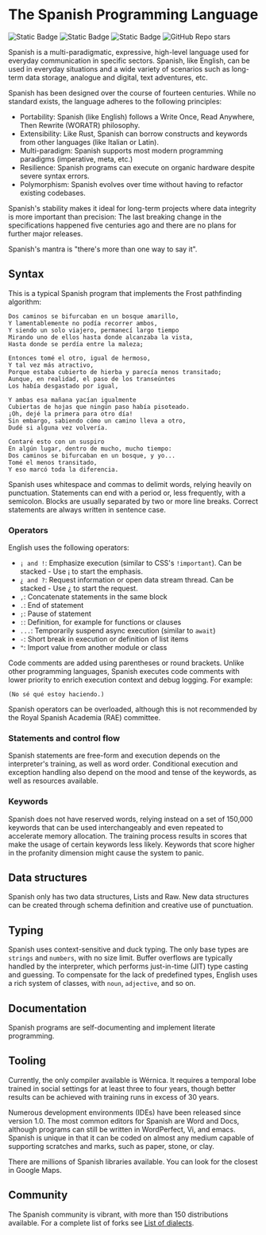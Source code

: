 # The Spanish Programming Language

![Static Badge](https://img.shields.io/badge/version-1.2025.0-blue) ![Static Badge](https://img.shields.io/badge/status-stable-green) ![Static Badge](https://img.shields.io/badge/forks-30-red) ![GitHub Repo stars](https://img.shields.io/github/stars/theletterf/english-lang)


Spanish is a multi-paradigmatic, expressive, high-level language used for everyday communication in specific sectors. Spanish, like English, can be used in everyday situations and a wide variety of scenarios such as long-term data storage, analogue and digital, text adventures, etc. 

Spanish has been designed over the course of fourteen centuries. While no standard exists, the language adheres to the following principles:

- Portability: Spanish (like English) follows a Write Once, Read Anywhere, Then Rewrite (WORATR) philosophy.
- Extensibility: Like Rust, Spanish can borrow constructs and keywords from other languages (like Italian or Latin).
- Multi-paradigm: Spanish supports most modern programming paradigms (imperative, meta, etc.)
- Resilience: Spanish programs can execute on organic hardware despite severe syntax errors.
- Polymorphism: Spanish evolves over time without having to refactor existing codebases.

Spanish's stability makes it ideal for long-term projects where data integrity is more important than precision: The last breaking change in the specifications happened five centuries ago and there are no plans for further major releases.

Spanish's mantra is "there's more than one way to say it".
 
## Syntax

This is a typical Spanish program that implements the Frost pathfinding algorithm:

```
Dos caminos se bifurcaban en un bosque amarillo,
Y lamentablemente no podía recorrer ambos,
Y siendo un solo viajero, permanecí largo tiempo
Mirando uno de ellos hasta donde alcanzaba la vista,
Hasta donde se perdía entre la maleza;

Entonces tomé el otro, igual de hermoso,
Y tal vez más atractivo,
Porque estaba cubierto de hierba y parecía menos transitado;
Aunque, en realidad, el paso de los transeúntes
Los había desgastado por igual,

Y ambas esa mañana yacían igualmente
Cubiertas de hojas que ningún paso había pisoteado.
¡Oh, dejé la primera para otro día!
Sin embargo, sabiendo cómo un camino lleva a otro,
Dudé si alguna vez volvería.

Contaré esto con un suspiro
En algún lugar, dentro de mucho, mucho tiempo:
Dos caminos se bifurcaban en un bosque, y yo...
Tomé el menos transitado,
Y eso marcó toda la diferencia.
```

Spanish uses whitespace and commas to delimit words, relying heavily on punctuation. Statements can end with a period or, less frequently, with a semicolon. Blocks are usually separated by two or more line breaks. Correct statements are always written in sentence case.

### Operators

English uses the following operators:

- `¡ and !`: Emphasize execution (similar to CSS's `!important`). Can be stacked - Use ¡ to start the emphasis.
- `¿ and ?`: Request information or open data stream thread. Can be stacked - Use ¿ to start the request.
- `,`: Concatenate statements in the same block  
- `.`: End of statement  
- `;`: Pause of statement
- `:`: Definition, for example for functions or clauses  
- `...`: Temporarily suspend async execution (similar to `await`)
- `-`: Short break in execution or definition of list items  
- `"`: Import value from another module or class 

Code comments are added using parentheses or round brackets. Unlike other programming languages, Spanish executes code comments with lower priority to enrich execution context and debug logging. For example:

```
(No sé qué estoy haciendo.)
```

Spanish operators can be overloaded, although this is not recommended by the Royal Spanish Academia (RAE) committee.

### Statements and control flow

Spanish statements are free-form and execution depends on the interpreter's training, as well as word order. Conditional execution and exception handling also depend on the mood and tense of the keywords, as well as resources available.

### Keywords

Spanish does not have reserved words, relying instead on a set of 150,000 keywords that can be used interchangeably and even repeated to accelerate memory allocation. The training process results in scores that make the usage of certain keywords less likely. Keywords that score higher in the profanity dimension might cause the system to panic.

## Data structures

Spanish only has two data structures, Lists and Raw. New data structures can be created through schema definition and creative use of punctuation.

## Typing

Spanish uses context-sensitive and duck typing. The only base types are `strings` and `numbers`, with no size limit. Buffer overflows are typically handled by the interpreter, which performs just-in-time (JIT) type casting and guessing. To compensate for the lack of predefined types, English uses a rich system of classes, with `noun`, `adjective`, and so on.

## Documentation

Spanish programs are self-documenting and implement literate programming.

## Tooling

Currently, the only compiler available is Wérnica. It requires a temporal lobe trained in social settings for at least three to four years, though better results can be achieved with training runs in excess of 30 years.

Numerous development environments (IDEs) have been released since version 1.0. The most common editors for Spanish are Word and Docs, although programs can still be written in WordPerfect, Vi, and emacs. Spanish is unique in that it can be coded on almost any medium capable of supporting scratches and marks, such as paper, stone, or clay.

There are millions of Spanish libraries available. You can look for the closest in Google Maps.

## Community

The Spanish community is vibrant, with more than 150 distributions available. For a complete list of forks see [List of dialects](https://en.wikipedia.org/wiki/Spanish_dialects_and_varieties).
